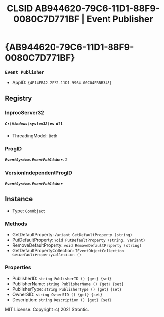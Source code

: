 ﻿---
title: "CLSID AB944620-79C6-11D1-88F9-0080C7D771BF | Event Publisher"
excerpt: What is COM-Object CLSID AB944620-79C6-11D1-88F9-0080C7D771BF?
---

# {AB944620-79C6-11D1-88F9-0080C7D771BF}

### `Event Publisher`
* AppID: `{4E14FBA2-2E22-11D1-9964-00C04FBBB345}`

## Registry


### InprocServer32

##### `C:\Windows\system32\es.dll`
* ThreadingModel: `Both`

### ProgID

##### `EventSystem.EventPublisher.1`

### VersionIndependentProgID

##### `EventSystem.EventPublisher`

## Instance

* Type: `ComObject`

### Methods

* GetDefaultProperty: `Variant GetDefaultProperty (string)`
* PutDefaultProperty: `void PutDefaultProperty (string, Variant)`
* RemoveDefaultProperty: `void RemoveDefaultProperty (string)`
* GetDefaultPropertyCollection: `IEventObjectCollection GetDefaultPropertyCollection ()`

### Properties

* PublisherID: `string PublisherID () {get} {set} `
* PublisherName: `string PublisherName () {get} {set} `
* PublisherType: `string PublisherType () {get} {set} `
* OwnerSID: `string OwnerSID () {get} {set} `
* Description: `string Description () {get} {set} `

MIT License. Copyright (c) 2021 Strontic.


